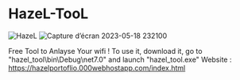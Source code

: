 # HazeL-TooL

![HazeL](https://github.com/HazeLdevgggg/HazeL-TooL/assets/105066838/dc544d9d-39b9-46d9-8a31-e54b864da3f2)
![Capture d’écran 2023-05-18 232100](https://github.com/HazeLdevgggg/HazeL-TooL/assets/105066838/e3ac5dc5-9cce-4593-aef8-cfa706592bff)



Free Tool to Anlayse Your wifi !
To use it, download it, go to "hazel_tool\bin\Debug\net7.0" and launch "hazel_tool.exe"
Website : https://hazelportoflio.000webhostapp.com/index.html
